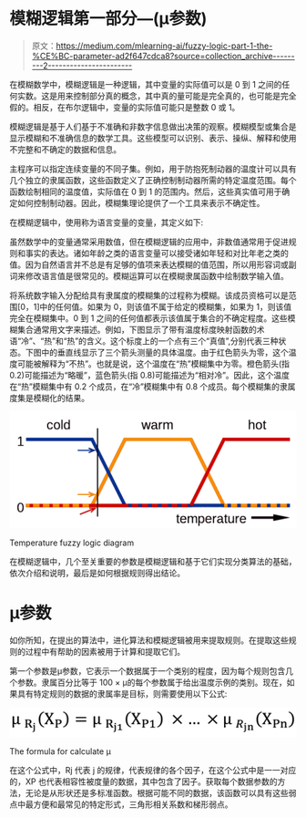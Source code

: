 # 模糊逻辑第一部分—(μ参数)

> 原文：<https://medium.com/mlearning-ai/fuzzy-logic-part-1-the-%CE%BC-parameter-ad2f647cdca8?source=collection_archive---------2----------------------->

在模糊数学中，模糊逻辑是一种逻辑，其中变量的实际值可以是 0 到 1 之间的任何实数。这是用来控制部分真的概念，其中真的量可能是完全真的，也可能是完全假的。相反，在布尔逻辑中，变量的实际值可能只是整数 0 或 1。

模糊逻辑是基于人们基于不准确和非数字信息做出决策的观察。模糊模型或集合是显示模糊和不准确信息的数学工具。这些模型可以识别、表示、操纵、解释和使用不完整和不确定的数据和信息。

主程序可以指定连续变量的不同子集。例如，用于防抱死制动器的温度计可以具有几个独立的隶属函数，这些函数定义了正确控制制动器所需的特定温度范围。每个函数绘制相同的温度值，实际值在 0 到 1 的范围内。然后，这些真实值可用于确定如何控制制动器。因此，模糊集理论提供了一个工具来表示不确定性。

在模糊逻辑中，使用称为语言变量的变量，其定义如下:

虽然数学中的变量通常采用数值，但在模糊逻辑的应用中，非数值通常用于促进规则和事实的表达。诸如年龄之类的语言变量可以接受诸如年轻和对比年老之类的值。因为自然语言并不总是有足够的值项来表达模糊的值范围，所以用形容词或副词来修改语言值是很常见的。模糊运算可以在模糊隶属函数中绘制数学输入值。

将系统数字输入分配给具有隶属度的模糊集的过程称为模糊。该成员资格可以是范围[0，1]中的任何值。如果为 0，则该值不属于给定的模糊集，如果为 1，则该值完全在模糊集中。0 到 1 之间的任何值都表示该值属于集合的不确定程度。这些模糊集合通常用文字来描述。例如，下图显示了带有温度标度映射函数的术语“冷”、“热”和“热”的含义。这个标度上的一个点有三个“真值”,分别代表三种状态。下图中的垂直线显示了三个箭头测量的具体温度。由于红色箭头为零，这个温度可能被解释为“不热”。也就是说，这个温度在“热”模糊集中为零。橙色箭头(指 0.2)可能描述为“略暖”，蓝色箭头(指 0.8)可能描述为“相对冷”。因此，这个温度在“热”模糊集中有 0.2 个成员，在“冷”模糊集中有 0.8 个成员。每个模糊集的隶属度集是模糊化的结果。

![](img/e245a0a9e8bee500f2f6621c47e80a6c.png)

Temperature fuzzy logic diagram

在模糊逻辑中，几个至关重要的参数是模糊逻辑和基于它们实现分类算法的基础，依次介绍和说明，最后是如何根据规则得出结论。

# **μ参数**

如你所知，在提出的算法中，进化算法和模糊逻辑被用来提取规则。在提取这些规则的过程中有帮助的因素被用于计算和提取它们。

第一个参数是μ参数，它表示一个数据属于一个类别的程度，因为每个规则包含几个参数。隶属百分比等于 100 × μ的每个参数属于给出温度示例的类别。现在，如果具有特定规则的数据的隶属率是目标，则需要使用以下公式:

![](img/2b20491274246160771f24d236da9b34.png)

The formula for calculate μ

在这个公式中，Rj 代表 j 的规律，代表规律的各个因子，在这个公式中是一一对应的，XP 也代表相容性被度量的数据，其中包含了因子。获取每个数据参数的方法，无论是从形状还是多标准函数。根据可能不同的数据，该函数可以具有这些弱点中最方便和最常见的特定形式，三角形相关系数和梯形弱点。